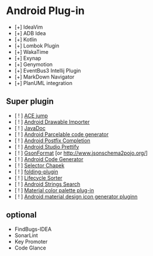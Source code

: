 # Android Plug-in

- [+] IdeaVim
- [+] ADB Idea
- [+] Kotlin
- [+] Lombok Plugin
- [+] WakaTime
- [+] Exynap
- [+] Genymotion
- [+] EventBus3 Intellij Plugin
- [+] MarkDown Navigator
- [+] PlanUML integration

## Super plugin

- [ ! ] [ACE jump](https://plugins.jetbrains.com/idea/plugin/7086-acejump)
- [ ! ] [Android Drawable Importer](https://plugins.jetbrains.com/idea/plugin/7658-android-drawable-importer)
- [ ! ] [JavaDoc](https://github.com/setial/intellij-javadocs)
- [ ! ] [Android Parcelable code generator](https://github.com/mcharmas/android-parcelable-intellij-plugin)
- [ ! ] [Android Postfix Completion](https://plugins.jetbrains.com/idea/plugin/7775-android-postfix-completion)
- [ ! ] [Android Studio Prettify](https://plugins.jetbrains.com/idea/plugin/7405-android-studio-prettify)
- [ ! ] [GsonFormat](https://plugins.jetbrains.com/androidstudio/plugin/7654-gsonformat) [or <http://www.jsonschema2pojo.org/>]
- [ ! ] [Android Code Generator](https://plugins.jetbrains.com/idea/plugin/7595-android-code-generator)
- [ ! ] [Selector Chapek](https://plugins.jetbrains.com/idea/plugin/7298-selectorchapek-for-android)
- [ ! ] [folding-plugin](https://github.com/dmytrodanylyk/folding-plugin)
- [ ! ] [Lifecycle Sorter](https://plugins.jetbrains.com/idea/plugin/7742-lifecycle-sorter)
- [ ! ] [Android Strings Search](https://github.com/konifar/android-strings-search-plugin)
- [ ! ] [Material color palette plug-in](https://github.com/dvdandroid/material-color-palette-pluginn)
- [ ! ] [Android material design icon generator pluginn](https://github.com/dvdandroid/material-color-palette-pluginn)

## optional

- FindBugs-IDEA
- SonarLint
- Key Promoter
- Code Glance
